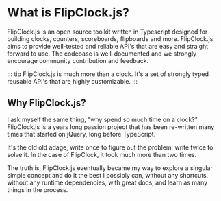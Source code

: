 <script setup lang="ts">
import Clock from './components/Clock.vue';
</script>

# What is FlipClock.js?

FlipClock.js is an open source toolkit written in Typescript designed for building clocks, counters, scoreboards, flipboards and more. FlipClock.js aims to provide well-tested and reliable API's that are easy and straight forward to use. The codebase is well-documented and we strongly encourage community contribution and feedback.

<Clock />

::: tip
FlipClock.js is much more than a clock. It's a set of strongly typed reusable API's that are highly customizable.
:::

## Why FlipClock.js?

I ask myself the same thing, "why spend so much time on a clock?" FlipClock.js is a years long passion project that has been re-written many times that started on jQuery, long before TypeScript.

It's the old old adage, write once to figure out the problem, write twice to solve it. In the case of FlipClock, it took much more than two times.

The truth is, FlipClock.js eventually became my way to explore a singular simple concept and do it the best I possibly can, without any shortcuts, without any runtime dependencies, with great docs, and learn as many things in the process.

